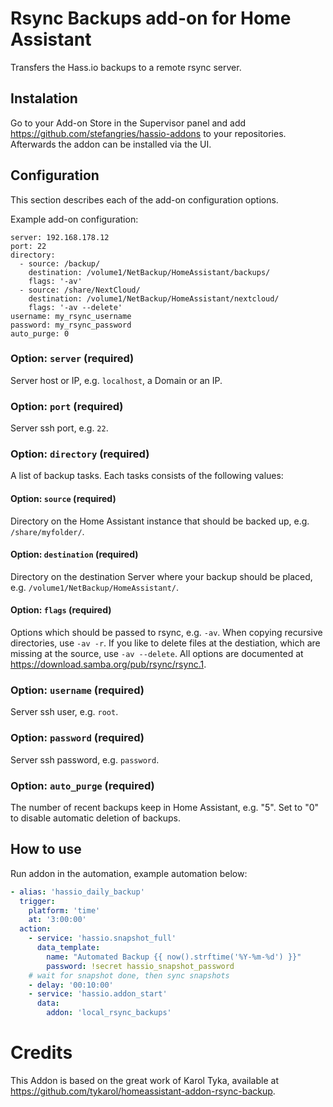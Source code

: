 # Rsync Backups add-on for Home Assistant

Transfers the Hass.io backups to a remote rsync server.

## Instalation

Go to your Add-on Store in the Supervisor panel and add https://github.com/stefangries/hassio-addons to your repositories.
Afterwards the addon can be installed via the UI.

## Configuration

This section describes each of the add-on configuration options.

Example add-on configuration:

```
server: 192.168.178.12
port: 22
directory:
  - source: /backup/
    destination: /volume1/NetBackup/HomeAssistant/backups/
    flags: '-av'
  - source: /share/NextCloud/
    destination: /volume1/NetBackup/HomeAssistant/nextcloud/
    flags: '-av --delete'
username: my_rsync_username
password: my_rsync_password
auto_purge: 0
```

### Option: `server` (required)

Server host or IP, e.g. `localhost`, a Domain or an IP.

### Option: `port` (required)

Server ssh port, e.g. `22`.

### Option: `directory` (required)

A list of backup tasks. Each tasks consists of the following values:

#### Option: `source` (required)
Directory on the Home Assistant instance that should be backed up, e.g. `/share/myfolder/`.

#### Option: `destination` (required)
Directory on the destination Server where your backup should be placed, e.g. `/volume1/NetBackup/HomeAssistant/`.

#### Option: `flags` (required)
Options which should be passed to rsync, e.g. `-av`. When copying recursive directories, use `-av -r`. If you like to delete files at the destiation, which are missing at the source, use `-av --delete`.
All options are documented at https://download.samba.org/pub/rsync/rsync.1.

### Option: `username` (required)

Server ssh user, e.g. `root`.

### Option: `password` (required)

Server ssh password, e.g. `password`.

### Option: `auto_purge` (required)

The number of recent backups keep in Home Assistant, e.g. "5". Set to "0" to disable automatic deletion of backups.

## How to use

Run addon in the automation, example automation below:

```yaml
- alias: 'hassio_daily_backup'
  trigger:
    platform: 'time'
    at: '3:00:00'
  action:
    - service: 'hassio.snapshot_full'
      data_template:
        name: "Automated Backup {{ now().strftime('%Y-%m-%d') }}"
        password: !secret hassio_snapshot_password
    # wait for snapshot done, then sync snapshots
    - delay: '00:10:00'
    - service: 'hassio.addon_start'
      data:
        addon: 'local_rsync_backups'
```

# Credits

This Addon is based on the great work of Karol Tyka, available at https://github.com/tykarol/homeassistant-addon-rsync-backup.
